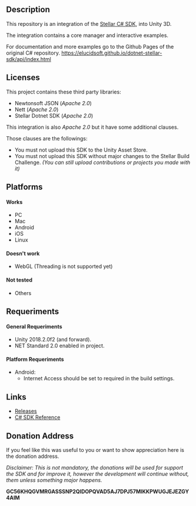 Description
-
This repository is an integration of the [Stellar C# SDK](https://github.com/elucidsoft/dotnet-stellar-sdk), into Unity 3D.

The integration contains a core manager and interactive examples.

For documentation and more examples go to the Github Pages of the original C# repository.
https://elucidsoft.github.io/dotnet-stellar-sdk/api/index.html

Licenses
-
This project contains these third party libraries:
 - Newtonsoft JSON (*Apache 2.0*)
 - Nett (*Apache 2.0*)
 - Stellar Dotnet SDK (*Apache 2.0*)

This integration is also *Apache 2.0* but it have some additional clauses.

Those clauses are the followings:
- You must not upload this SDK to the Unity Asset Store.
- You must not upload this SDK without major changes to the Stellar Build Challenge.
*(You can still upload contributions or projects you made with it)*

Platforms
-
#### Works
- PC  
- Mac  
- Android
- iOS
- Linux

#### Doesn't work
 - WebGL (Threading is not supported yet) 

#### Not tested
- Others

Requeriments
-
#### General Requeriments
- Unity 2018.2.0f2 (and forward).
- NET Standard 2.0 enabled in project.

#### Platform Requeriments

- Android:  
  - Internet Access should be set to required in the build settings.

Links
-
- [Releases](https://github.com/Kirbyrawr/stellar-unity/releases)
- [C# SDK Reference](https://elucidsoft.github.io/dotnet-stellar-sdk/api/index.html)

Donation Address
-
If you feel like this was useful to you or want to show appreciation here is the donation address.

*Disclaimer: This is not mandatory, the donations will be used for support the SDK and for improve it, however the development will continue without, them unless something major happens.*

**GC56KHQGVMRGASSSNP2QIDOPQVAD5AJ7DPJ57MIKKPWUGJEJEZGY4AIM**
